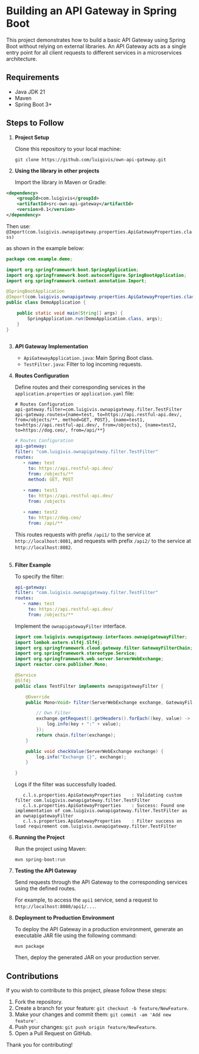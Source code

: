 # Building an API Gateway in Spring Boot

This project demonstrates how to build a basic API Gateway using Spring Boot without relying on external libraries. An API Gateway acts as a single entry point for all client requests to different services in a microservices architecture.

## Requirements

- Java JDK 21
- Maven
- Spring Boot 3+

## Steps to Follow

1. **Project Setup**

   Clone this repository to your local machine:

   ```shell
   git clone https://github.com/luigivis/own-api-gateway.git
   ```

2. **Using the library in other projects**

   Import the library in Maven or Gradle:
```xml
<dependency>
    <groupId>com.luigivis</groupId>
    <artifactId>src-own-api-gateway</artifactId>
    <version>0.1</version>
</dependency>
```
   Then use:
   `@Import(com.luigivis.ownapigateway.properties.ApiGatewayProperties.class)`

<p></p>

   as shown in the example below:

```Java
package com.example.demo;

import org.springframework.boot.SpringApplication;
import org.springframework.boot.autoconfigure.SpringBootApplication;
import org.springframework.context.annotation.Import;

@SpringBootApplication
@Import(com.luigivis.ownapigateway.properties.ApiGatewayProperties.class)
public class DemoApplication {

    public static void main(String[] args) {
        SpringApplication.run(DemoApplication.class, args);
    }
}
                       
```  

3. **API Gateway Implementation**

    - `ApiGatewayApplication.java`: Main Spring Boot class.
    - `TestFilter.java`: Filter to log incoming requests.

4. **Routes Configuration**

   Define routes and their corresponding services in the `application.properties` or `application.yaml` file:

      ```properties
      # Routes Configuration
      api-gateway.filter=com.luigivis.ownapigateway.filter.TestFilter
      api-gateway.routes={name=test, to=https://api.restful-api.dev/, from=/objects/**, method=GET, POST}, {name=test1, to=https://api.restful-api.dev/, from=/objects}, {name=test2, to=https://dog.ceo/, from=/api/**}
      ```
      ```yaml
      # Routes Configuration
      api-gateway:
      filter: "com.luigivis.ownapigateway.filter.TestFilter"
      routes:
         - name: test
           to: https://api.restful-api.dev/
           from: /objects/**
           method: GET, POST
       
         - name: test1
           to: https://api.restful-api.dev/
           from: /objects
    
         - name: test2
           to: https://dog.ceo/
           from: /api/**
      ```
   This routes requests with prefix `/api1/` to the service at `http://localhost:8081`, and requests with
   prefix `/api2/` to the service at `http://localhost:8082`.
   <br>
   <br>
5. **Filter Example**
         
   To specify the filter:
   ```yaml
   api-gateway:
   filter: "com.luigivis.ownapigateway.filter.TestFilter"
   routes:
      - name: test
        to: https://api.restful-api.dev/
        from: /objects/**
   ```
   Implement the `ownapigatewayFilter` interface.

   ```java
   import com.luigivis.ownapigateway.interfaces.ownapigatewayFilter;
   import lombok.extern.slf4j.Slf4j;
   import org.springframework.cloud.gateway.filter.GatewayFilterChain;
   import org.springframework.stereotype.Service;
   import org.springframework.web.server.ServerWebExchange;
   import reactor.core.publisher.Mono;

   @Service
   @Slf4j
   public class TestFilter implements ownapigatewayFilter {
   
       @Override
       public Mono<Void> filter(ServerWebExchange exchange, GatewayFilterChain chain) {
   
           // Own Filter
           exchange.getRequest().getHeaders().forEach((key, value) -> {
               log.info(key + ":" + value);
           });
           return chain.filter(exchange);
       }
   
       public void checkValue(ServerWebExchange exchange) {
           log.info("Exchange {}", exchange);
       }
   
   }
   
   ```
   
   Logs if the filter was successfully loaded.
   ```text
      c.l.s.properties.ApiGatewayProperties    : Validating custom filter com.luigivis.ownapigateway.filter.TestFilter
      c.l.s.properties.ApiGatewayProperties    : Success: Found one implementation of com.luigivis.ownapigateway.filter.TestFilter as an ownapigatewayFilter
      c.l.s.properties.ApiGatewayProperties    : Filter success on load requirement com.luigivis.ownapigateway.filter.TestFilter
   ```

6. **Running the Project**

   Run the project using Maven:

   ```shell
   mvn spring-boot:run
   ```

7. **Testing the API Gateway**

   Send requests through the API Gateway to the corresponding services using the defined routes.

   For example, to access the `api1` service, send a request to `http://localhost:8080/api1/...`.

8. **Deployment to Production Environment**

   To deploy the API Gateway in a production environment, generate an executable JAR file using the following
   command:
    ```shell
    mvn package
    ```

   Then, deploy the generated JAR on your production server.

## Contributions

If you wish to contribute to this project, please follow these steps:

1. Fork the repository.
2. Create a branch for your feature: `git checkout -b feature/NewFeature`.
3. Make your changes and commit them: `git commit -am 'Add new feature'`.
4. Push your changes: `git push origin feature/NewFeature`.
5. Open a Pull Request on GitHub.

Thank you for contributing!
